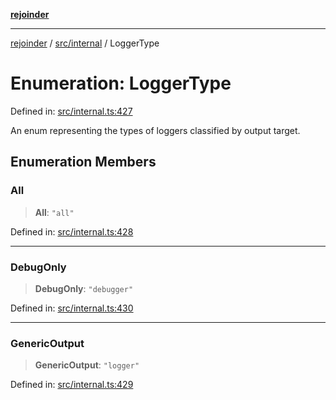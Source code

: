 [**rejoinder**](../../../README.md)

***

[rejoinder](../../../README.md) / [src/internal](../README.md) / LoggerType

# Enumeration: LoggerType

Defined in: [src/internal.ts:427](https://github.com/Xunnamius/rejoinder/blob/8fff50d663840973b506f42d097ba932988f893a/src/internal.ts#L427)

An enum representing the types of loggers classified by output target.

## Enumeration Members

### All

> **All**: `"all"`

Defined in: [src/internal.ts:428](https://github.com/Xunnamius/rejoinder/blob/8fff50d663840973b506f42d097ba932988f893a/src/internal.ts#L428)

***

### DebugOnly

> **DebugOnly**: `"debugger"`

Defined in: [src/internal.ts:430](https://github.com/Xunnamius/rejoinder/blob/8fff50d663840973b506f42d097ba932988f893a/src/internal.ts#L430)

***

### GenericOutput

> **GenericOutput**: `"logger"`

Defined in: [src/internal.ts:429](https://github.com/Xunnamius/rejoinder/blob/8fff50d663840973b506f42d097ba932988f893a/src/internal.ts#L429)
